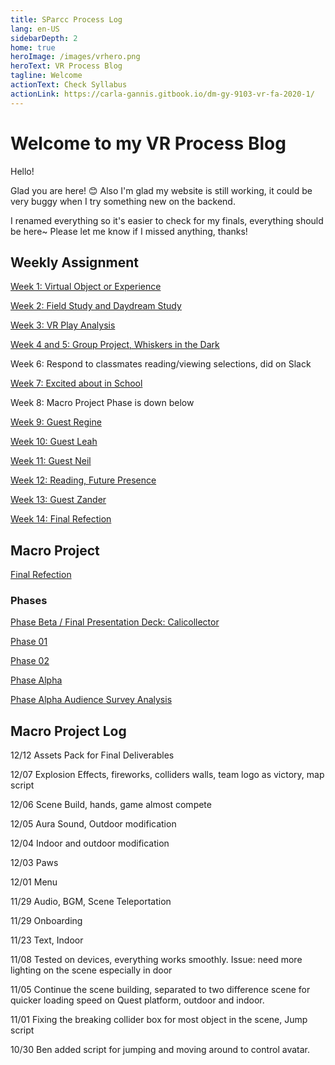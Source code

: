 ```yaml
---
title: SParcc Process Log
lang: en-US
sidebarDepth: 2
home: true
heroImage: /images/vrhero.png
heroText: VR Process Blog
tagline: Welcome
actionText: Check Syllabus
actionLink: https://carla-gannis.gitbook.io/dm-gy-9103-vr-fa-2020-1/
---
```


# Welcome to my VR Process Blog

Hello!

Glad you are here! 😊 Also I'm glad my website is still working, it could be very buggy when I try something new on the backend. 

I renamed everything so it's easier to check for my finals, everything should be here~ Please let me know if I missed anything, thanks!

## Weekly Assignment

[Week 1: Virtual Object or Experience](Week1)

[Week 2: Field Study and Daydream Study](Week2)

[Week 3: VR Play Analysis](Week3)

[Week 4 and 5: Group Project, Whiskers in the Dark](Week4)

Week 6: Respond to classmates reading/viewing selections, did on Slack

[Week 7: Excited about in School](Week7)

Week 8: Macro Project Phase is down below

[Week 9: Guest Regine](Week9)

[Week 10: Guest Leah](Week10)

[Week 11: Guest Neil](Weeka)

[Week 12: Reading, Future Presence](Weekb)

[Week 13: Guest Zander](Weekc)

[Week 14: Final Refection](Weekd)

## Macro Project

[Final Refection](Weekd)

### Phases

[Phase Beta / Final Presentation Deck: Calicollector](https://docs.google.com/presentation/d/1_WKm51ehT3qt9W6HmpxpKb8OPhp3UV9QRFxRbhmNfPw/edit?usp=sharing)



[Phase 01](https://docs.google.com/presentation/d/17CFUpu6sW9uBckM2XfPkPLnCSRnjYx0bWsEH-xSW5rM/edit#slide=id.p)

[Phase 02](https://docs.google.com/document/d/1WOzkq9TmosCXYyS6U1ctHrOGnlyHpB_qzlmlDJr9bJs/edit)

[Phase Alpha](https://docs.google.com/presentation/d/11l-hKfCAMtrK5W8XSIsD5o_2oReMPvOcaIgtgT-NcEk/edit)

[Phase Alpha Audience Survey Analysis](https://docs.google.com/document/d/1WAL0NukMXh6EvD2dt6_bmP3-SebsmcOuuCmZZ9oHYa8/edit)



## Macro Project Log

12/12 Assets Pack for Final Deliverables 

12/07 Explosion Effects, fireworks, colliders walls, team logo as victory, map script 

12/06 Scene Build, hands, game almost compete 

12/05 Aura Sound, Outdoor modification 

12/04 Indoor and outdoor modification 

12/03 Paws 

12/01 Menu

11/29 Audio, BGM, Scene Teleportation 

11/29 Onboarding

11/23 Text, Indoor 

11/08 Tested on devices, everything works smoothly. Issue: need more lighting on the scene especially in door

11/05 Continue the scene building, separated to two difference scene for quicker loading speed on Quest platform, outdoor and indoor. 

11/01 Fixing the breaking collider box for most object in the scene, Jump script

10/30 Ben added script for jumping and moving around to control avatar. 

<br>

<br>

<br>

<br>

<br>

<br>